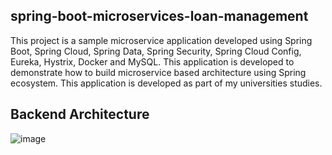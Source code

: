 ## spring-boot-microservices-loan-management

This project is a sample microservice application developed using Spring Boot, Spring Cloud, Spring Data, Spring Security, Spring Cloud Config, Eureka, Hystrix, Docker and MySQL. This application is developed to demonstrate how to build microservice based architecture using Spring ecosystem. This application is developed as part of my universities studies.

## Backend Architecture

![image](https://user-images.githubusercontent.com/68187294/235036506-7217d7eb-751a-4c95-a553-1b887d8acc00.png)

